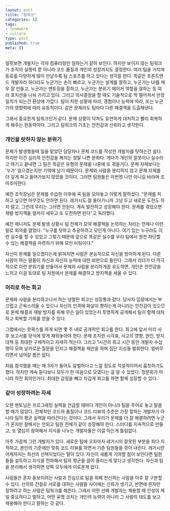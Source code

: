 ```yaml
---
layout: post
title: "팀워크"
categories: []
tags:
- teamwork
- culture
type: post
published: true
meta: {}
---
```


얼핏보면 개발자는 각자 컴퓨터랑만 일하는거 같아 보인다. 하지만 보이지 않는 팀워크가 조직의 실행력 뿐 아니라 코드 품질과 개인의 성장까지도 결정한다. 여러 팀을 거치며 동료를 다양하게 많이 만날수록 팀 스포츠를 하고 있다는 생각을 한다. 똑같은 프론트엔드 개발자라 하더라도 누군가는 손이 빠르고, 누군가는 설계를 잘하고, 누군가는 UI를 매우 잘 만들고, 누군가는 멘토링을 잘하고, 누군가는 분위기 메이커 역할을 잘하는 등 여러 포지션을 나눠 가지고 있다. 그리고 의사결정을 할 때도 기술적으로 딱 떨어져서 만장일치가 되는건 환상에 가깝다. 팀이 처한 상황에 따라, 경험이나 능력에 따라, 또는 누군가의 영향력에 따라 유동적이다. 같은 문제라도 팀마다 다른 해결책을 도출해낸다.

그래서 중요한게 팀워크인거 같다. 문제 상황이 닥쳐도 유연하게 대처하고 빨리 회복하게 해주는 원동력이다. 그리고 팀워크의 기초는 안전감과 신뢰라고 생각한다.

### 개인을 탓하지 않는 분위기

문제가 발생했을때 일을 맡았던 담당자나 문제 코드를 작성한 개발자를 탓하는건 쉽다. 하지만 이건 심리적 안전감을 해치는 정말 나쁜 문화다. 게다가 개인의 잘못이나 실수라고 여기고 끝내면 그 팀은 똑같은 유형의 문제를 나중에 또 겪을거다. 문제 자체보다는 '누가' 일으켰는지만 기억에 남기 때문이다. 문제와 사람을 분리하지 않고 문제 자체를 더 깊게 파고 들어가보지 않았을 것이다. 그러면 팀원들은 이번엔 나만 아니길 바라며 조마조마한다.

예전 조직장님은 문제를 수습한 이후에 꼭 팀을 모아놓고 이렇게 말하셨다. "문제를 피하고 싶으면 아무것도 안하면 된다. 레거시도 잘 돌아가니까 그냥 두고 새로운 도전도 하지 말고. 그런데 우리는 그러면 안된다. 계속 발전하고 성장해야 한다. 문제를 겪었으면 재발 방지책을 철저히 세우고 또 도전하면 된다"고 독려했다.

예전 매니저도 문제 발생 상황시 팀 전체가 모여 해결책을 논의하는 자리는 언제나 이런 말로 회의를 열었다. "누구를 탓하고 추궁하려고 모인게 아니다. 여기 있는 누구라도 이런 실수를 할 수 있었고 그렇기 때문에 앞으로 똑같은 실수를 우리 팀에서 원천 차단할 수 있는 해결책을 마련하기 위해 모인 미팅이다." 

자신이 문제를 일으켰다는게 밝혀지면 사람은 본능적으로 자신을 방어하게 된다. 다른 사람이 하는 말들이 자신과 자신의 능력에 대한 비판으로 들린다. 그래서 리더가 더 적극적으로 이런 분위기를 만들어서 문제와 사람을 분리하게끔 유도하면, 개인은 안전감을 느끼고 이걸 토대로 팀 차원에서 문제를 해결하고 방지책을 세울 수 있다.

### 머리로 하는 회고

문제와 사람을 분리하고나서 하는 냉철한 회고는 성장통과 같다. 당사자 입장에서는 부끄럽고 곤욕스러울 수 있으나 자신의 인격에 화살이 향하는게 아니라는 안전감이 있으므로 문제 해결과 재발 방지를 위해 무슨 일이 있었는지 투명하게 공개해서 팀이 함께 대처하고 회복할 기회를 얻을 수 있다.

그랩에서는 핫픽스를 하게 되면 몇 주 내로 공개적인 회고를 한다. 회고에 앞서 미리 사후 보고서를 양식에 맞게 채워놓아야 한다. 문제 조치한 시각표, 사고의 영향, 원인, 방지 대책 등 최대한 구체적이고 자세히 적는다. 그리고 1시간의 회고 시간 동안 개발자 수십명이 모여 날카로운 질문을 던지고 해결책을 제안을 하며 집단 지성을 발휘한다. 얼버무리면서 넘어갈 틈은 없다.

처음 참석했을 때는 제 3자가 들어도 살벌하다고 느낄 정도로 직설적이어서 흠칫하기도 했다. 하지만 계속 듣다보니 모두가 한 마음으로 모였다는 걸 알 수 있었다. 청문회가 아니라 작전 회의인거다. 최대한 감정을 빼고 차갑게 회고를 하면 함께 성장할 수 있다.

### 같이 성장하려는 자세

오랜 멘토님은 프로그래밍 실력을 언급할 때마다 개인이 아니라 팀을 주어로 놓고 말씀할 때가 많았다. 전체적인 코드의 품질이나 코드 리뷰의 수준은 가장 잘하는 개발자가 아니라 팀의 평균 실력을 따라간다는 것이다. 그래서 우리가 문제를 더 잘 해결하려면 누군가 혼자만 잘해서는 안되고 팀원 전체가 같이 성장해야 한다. 스터디를 지속적으로 만들고, 또 열심히 참여해서 지식을 나누는 개발자들은 이걸 아는게 틀림없다.

아주 가끔씩 그런 개발자가 있다. 새로운 팀에 오자마자 레거시의 잘못된 부분을 죄다 지적하고, 본인의 기준에만 맞춰 코드 리뷰를 하면서 기존 팀원들을 깎아 내린다. 레거시란 어제까지는 최선의 선택이었다는 말이 있다. 자신이 새롭게 기여할 점이 보인다면 팀원들을 설득하고 지식을 전파해서 팀의 평균을 끌어 올리는게 맞다고 생각한다. 자신과 팀을 분리해서 생각하면 양쪽 모두에게 이로운게 없다. 

사람들은 혼자 돋보이려는 사람과 진심으로 팀을 위해 헌신하는 사람을 아주 잘 구분할 수 있다. 선의와 친절로 서로를 대하는 사람들 사이에는 신뢰가 생기고, 반면에 혼자만 잘하려고 하는 사람은 팀워크를 해친다. 그래서 어떤 선배 개발자는 채용할 때 인성이 제일 중요하다고 말하고, 어떤 유명 코치는 개인의 능력이 아니라 그 사람의 태도를 보고 채용해야 한다고 말하는 것 같다.















